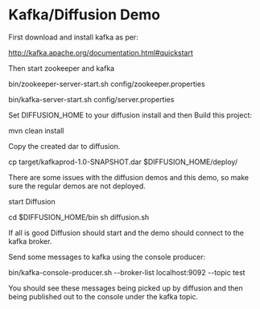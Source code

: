 # Kafka/Diffusion Demo

First download and install kafka as per:

http://kafka.apache.org/documentation.html#quickstart

Then start zookeeper and kafka

bin/zookeeper-server-start.sh config/zookeeper.properties

bin/kafka-server-start.sh config/server.properties

Set DIFFUSION_HOME to your diffusion install and then
Build this project:

mvn clean install

Copy the created dar to diffusion. 

cp target/kafkaprod-1.0-SNAPSHOT.dar $DIFFUSION_HOME/deploy/

There are some issues with the diffusion demos and this demo, so make sure the regular
demos are not deployed.

start Diffusion

cd $DIFFUSION_HOME/bin
sh diffusion.sh

If all is good Diffusion should start and the demo should connect to the kafka broker.

Send some messages to kafka using the console producer:

bin/kafka-console-producer.sh --broker-list localhost:9092 --topic test

You should see these messages being picked up by diffusion and then being published
out to the console under the kafka topic.
